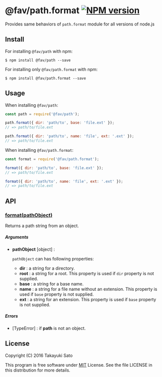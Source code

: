 @fav/path.format [![NPM version][npm-image]][npm-url]
==================

Provides same behaviors of `path.format` module for all versions of node.js

Install
-------

For installing `@fav/path` with npm: 

```
$ npm install @fav/path --save
```

For installing only `@fav/path.format` with npm:

```
$ npm install @fav/path.format --save
```

Usage
-----

When installing `@fav/path`:

```js
const path = require('@fav/path');

path.format({ dir: 'path/to', base: 'file.ext' });
// => path/to/file.ext

path.format({ dir: 'path/to', name: 'file', ext: '.ext' });
// => path/to/file.ext
```

When installing `@fav/path.format`:

```js
const format = require('@fav/path.format');

format({ dir: 'path/to', base: 'file.ext' });
// => path/to/file.ext

format({ dir: 'path/to', name: 'file', ext: '.ext' });
// => path/to/file.ext
```

API
---

### <u>format(pathObject)</u>

Returns a path string from an object.

##### Arguments

* **pathObject** [object] :

    `pathObject` can has following properties:

    * **dir** : a string for a directory.
    * **root** : a string for a root.
      This property is used if `dir` property is not supplied.
    * **base** : a string for a base name.
    * **name** : a string for a file name without an extension.
      This property is used if `base` property is not supplied.
    * **ext** : a string for an extension.
      This property is used if `base` property is not supplied.

##### Errors

* [TypeError] : if **path** is not an object.

License
-------

Copyright (C) 2016 Takayuki Sato

This program is free software under [MIT][mit-url] License.
See the file LICENSE in this distribution for more details.

[npm-image]: http://img.shields.io/badge/npm-v0.4.0-blue.svg
[npm-url]: https://www.npmjs.org/package/@fav/path/
[mit-url]: https://opensource.org/licenses/MIT

